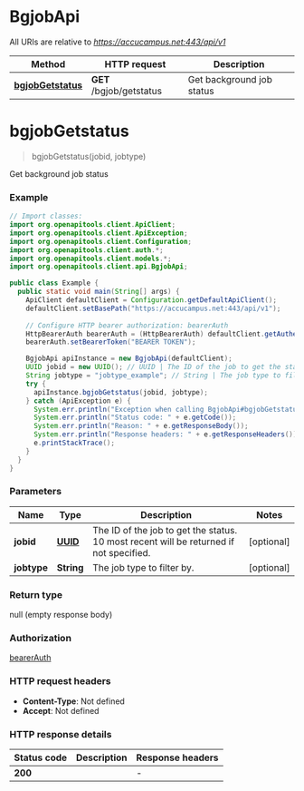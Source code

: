 # BgjobApi

All URIs are relative to *https://accucampus.net:443/api/v1*

Method | HTTP request | Description
------------- | ------------- | -------------
[**bgjobGetstatus**](BgjobApi.md#bgjobGetstatus) | **GET** /bgjob/getstatus | Get background job status


<a name="bgjobGetstatus"></a>
# **bgjobGetstatus**
> bgjobGetstatus(jobid, jobtype)

Get background job status

### Example
```java
// Import classes:
import org.openapitools.client.ApiClient;
import org.openapitools.client.ApiException;
import org.openapitools.client.Configuration;
import org.openapitools.client.auth.*;
import org.openapitools.client.models.*;
import org.openapitools.client.api.BgjobApi;

public class Example {
  public static void main(String[] args) {
    ApiClient defaultClient = Configuration.getDefaultApiClient();
    defaultClient.setBasePath("https://accucampus.net:443/api/v1");
    
    // Configure HTTP bearer authorization: bearerAuth
    HttpBearerAuth bearerAuth = (HttpBearerAuth) defaultClient.getAuthentication("bearerAuth");
    bearerAuth.setBearerToken("BEARER TOKEN");

    BgjobApi apiInstance = new BgjobApi(defaultClient);
    UUID jobid = new UUID(); // UUID | The ID of the job to get the status. 10 most recent will be returned if not specified.
    String jobtype = "jobtype_example"; // String | The job type to filter by.
    try {
      apiInstance.bgjobGetstatus(jobid, jobtype);
    } catch (ApiException e) {
      System.err.println("Exception when calling BgjobApi#bgjobGetstatus");
      System.err.println("Status code: " + e.getCode());
      System.err.println("Reason: " + e.getResponseBody());
      System.err.println("Response headers: " + e.getResponseHeaders());
      e.printStackTrace();
    }
  }
}
```

### Parameters

Name | Type | Description  | Notes
------------- | ------------- | ------------- | -------------
 **jobid** | [**UUID**](.md)| The ID of the job to get the status. 10 most recent will be returned if not specified. | [optional]
 **jobtype** | **String**| The job type to filter by. | [optional]

### Return type

null (empty response body)

### Authorization

[bearerAuth](../README.md#bearerAuth)

### HTTP request headers

 - **Content-Type**: Not defined
 - **Accept**: Not defined

### HTTP response details
| Status code | Description | Response headers |
|-------------|-------------|------------------|
**200** |  |  -  |

